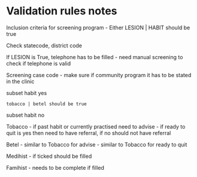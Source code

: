 # Validation rules notes


Inclusion criteria for screening program - Either LESION | HABIT should be true

Check statecode, district code

If LESION is True, telephone has to be filled - need manual screening to check if telephone is valid

Screening case code - make sure if community program it has to be stated in the clinic

subset habit yes

    tobacco | betel should be true

subset habit no

Tobacco
    - if past habit or currently practised need to advise
    - if ready to quit is yes then need to have referral, if no should not have referral

Betel
    - similar to Tobacco for advise
    - similar to Tobacco for ready to quit

Medihist - if ticked should be filled

Famihist - needs to be complete if filled